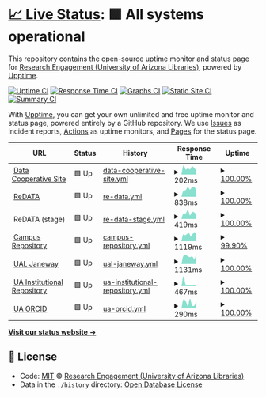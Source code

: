 # [📈 Live Status](https://UAL-RE.github.io/uptime): <!--live status--> **🟩 All systems operational**

This repository contains the open-source uptime monitor and status page for [Research Engagement (University of Arizona Libraries)](https://new.library.arizona.edu/departments/odis), powered by [Upptime](https://github.com/upptime/upptime).

[![Uptime CI](https://github.com/koj-co/upptime/workflows/Uptime%20CI/badge.svg)](https://github.com/koj-co/upptime/actions?query=workflow%3A%22Uptime+CI%22)
[![Response Time CI](https://github.com/koj-co/upptime/workflows/Response%20Time%20CI/badge.svg)](https://github.com/koj-co/upptime/actions?query=workflow%3A%22Response+Time+CI%22)
[![Graphs CI](https://github.com/koj-co/upptime/workflows/Graphs%20CI/badge.svg)](https://github.com/koj-co/upptime/actions?query=workflow%3A%22Graphs+CI%22)
[![Static Site CI](https://github.com/koj-co/upptime/workflows/Static%20Site%20CI/badge.svg)](https://github.com/koj-co/upptime/actions?query=workflow%3A%22Static+Site+CI%22)
[![Summary CI](https://github.com/koj-co/upptime/workflows/Summary%20CI/badge.svg)](https://github.com/koj-co/upptime/actions?query=workflow%3A%22Summary+CI%22)

With [Upptime](https://upptime.js.org), you can get your own unlimited and free uptime monitor and status page, powered entirely by a GitHub repository. We use [Issues](https://github.com/UAL-RE/uptime/issues) as incident reports, [Actions](https://github.com/UAL-RE/uptime/actions) as uptime monitors, and [Pages](https://UAL-RE.github.io/uptime) for the status page.

<!--start: status pages-->
<!-- This summary is generated by Upptime (https://github.com/upptime/upptime) -->
<!-- Do not edit this manually, your changes will be overwritten -->
<!-- prettier-ignore -->
| URL | Status | History | Response Time | Uptime |
| --- | ------ | ------- | ------------- | ------ |
| <img alt="" src="https://icons.duckduckgo.com/ip3/data.library.arizona.edu.ico" height="13"> [Data Cooperative Site](https://data.library.arizona.edu) | 🟩 Up | [data-cooperative-site.yml](https://github.com/UAL-RE/uptime/commits/HEAD/history/data-cooperative-site.yml) | <details><summary><img alt="Response time graph" src="./graphs/data-cooperative-site/response-time-week.png" height="20"> 202ms</summary><br><a href="https://UAL-RE.github.io/uptime/history/data-cooperative-site"><img alt="Response time 286" src="https://img.shields.io/endpoint?url=https%3A%2F%2Fraw.githubusercontent.com%2FUAL-RE%2Fuptime%2FHEAD%2Fapi%2Fdata-cooperative-site%2Fresponse-time.json"></a><br><a href="https://UAL-RE.github.io/uptime/history/data-cooperative-site"><img alt="24-hour response time 197" src="https://img.shields.io/endpoint?url=https%3A%2F%2Fraw.githubusercontent.com%2FUAL-RE%2Fuptime%2FHEAD%2Fapi%2Fdata-cooperative-site%2Fresponse-time-day.json"></a><br><a href="https://UAL-RE.github.io/uptime/history/data-cooperative-site"><img alt="7-day response time 202" src="https://img.shields.io/endpoint?url=https%3A%2F%2Fraw.githubusercontent.com%2FUAL-RE%2Fuptime%2FHEAD%2Fapi%2Fdata-cooperative-site%2Fresponse-time-week.json"></a><br><a href="https://UAL-RE.github.io/uptime/history/data-cooperative-site"><img alt="30-day response time 435" src="https://img.shields.io/endpoint?url=https%3A%2F%2Fraw.githubusercontent.com%2FUAL-RE%2Fuptime%2FHEAD%2Fapi%2Fdata-cooperative-site%2Fresponse-time-month.json"></a><br><a href="https://UAL-RE.github.io/uptime/history/data-cooperative-site"><img alt="1-year response time 251" src="https://img.shields.io/endpoint?url=https%3A%2F%2Fraw.githubusercontent.com%2FUAL-RE%2Fuptime%2FHEAD%2Fapi%2Fdata-cooperative-site%2Fresponse-time-year.json"></a></details> | <details><summary><a href="https://UAL-RE.github.io/uptime/history/data-cooperative-site">100.00%</a></summary><a href="https://UAL-RE.github.io/uptime/history/data-cooperative-site"><img alt="All-time uptime 99.96%" src="https://img.shields.io/endpoint?url=https%3A%2F%2Fraw.githubusercontent.com%2FUAL-RE%2Fuptime%2FHEAD%2Fapi%2Fdata-cooperative-site%2Fuptime.json"></a><br><a href="https://UAL-RE.github.io/uptime/history/data-cooperative-site"><img alt="24-hour uptime 100.00%" src="https://img.shields.io/endpoint?url=https%3A%2F%2Fraw.githubusercontent.com%2FUAL-RE%2Fuptime%2FHEAD%2Fapi%2Fdata-cooperative-site%2Fuptime-day.json"></a><br><a href="https://UAL-RE.github.io/uptime/history/data-cooperative-site"><img alt="7-day uptime 100.00%" src="https://img.shields.io/endpoint?url=https%3A%2F%2Fraw.githubusercontent.com%2FUAL-RE%2Fuptime%2FHEAD%2Fapi%2Fdata-cooperative-site%2Fuptime-week.json"></a><br><a href="https://UAL-RE.github.io/uptime/history/data-cooperative-site"><img alt="30-day uptime 100.00%" src="https://img.shields.io/endpoint?url=https%3A%2F%2Fraw.githubusercontent.com%2FUAL-RE%2Fuptime%2FHEAD%2Fapi%2Fdata-cooperative-site%2Fuptime-month.json"></a><br><a href="https://UAL-RE.github.io/uptime/history/data-cooperative-site"><img alt="1-year uptime 99.93%" src="https://img.shields.io/endpoint?url=https%3A%2F%2Fraw.githubusercontent.com%2FUAL-RE%2Fuptime%2FHEAD%2Fapi%2Fdata-cooperative-site%2Fuptime-year.json"></a></details>
| <img alt="" src="https://icons.duckduckgo.com/ip3/arizona.figshare.com.ico" height="13"> [ReDATA](https://arizona.figshare.com) | 🟩 Up | [re-data.yml](https://github.com/UAL-RE/uptime/commits/HEAD/history/re-data.yml) | <details><summary><img alt="Response time graph" src="./graphs/re-data/response-time-week.png" height="20"> 838ms</summary><br><a href="https://UAL-RE.github.io/uptime/history/re-data"><img alt="Response time 766" src="https://img.shields.io/endpoint?url=https%3A%2F%2Fraw.githubusercontent.com%2FUAL-RE%2Fuptime%2FHEAD%2Fapi%2Fre-data%2Fresponse-time.json"></a><br><a href="https://UAL-RE.github.io/uptime/history/re-data"><img alt="24-hour response time 1015" src="https://img.shields.io/endpoint?url=https%3A%2F%2Fraw.githubusercontent.com%2FUAL-RE%2Fuptime%2FHEAD%2Fapi%2Fre-data%2Fresponse-time-day.json"></a><br><a href="https://UAL-RE.github.io/uptime/history/re-data"><img alt="7-day response time 838" src="https://img.shields.io/endpoint?url=https%3A%2F%2Fraw.githubusercontent.com%2FUAL-RE%2Fuptime%2FHEAD%2Fapi%2Fre-data%2Fresponse-time-week.json"></a><br><a href="https://UAL-RE.github.io/uptime/history/re-data"><img alt="30-day response time 761" src="https://img.shields.io/endpoint?url=https%3A%2F%2Fraw.githubusercontent.com%2FUAL-RE%2Fuptime%2FHEAD%2Fapi%2Fre-data%2Fresponse-time-month.json"></a><br><a href="https://UAL-RE.github.io/uptime/history/re-data"><img alt="1-year response time 752" src="https://img.shields.io/endpoint?url=https%3A%2F%2Fraw.githubusercontent.com%2FUAL-RE%2Fuptime%2FHEAD%2Fapi%2Fre-data%2Fresponse-time-year.json"></a></details> | <details><summary><a href="https://UAL-RE.github.io/uptime/history/re-data">100.00%</a></summary><a href="https://UAL-RE.github.io/uptime/history/re-data"><img alt="All-time uptime 99.98%" src="https://img.shields.io/endpoint?url=https%3A%2F%2Fraw.githubusercontent.com%2FUAL-RE%2Fuptime%2FHEAD%2Fapi%2Fre-data%2Fuptime.json"></a><br><a href="https://UAL-RE.github.io/uptime/history/re-data"><img alt="24-hour uptime 100.00%" src="https://img.shields.io/endpoint?url=https%3A%2F%2Fraw.githubusercontent.com%2FUAL-RE%2Fuptime%2FHEAD%2Fapi%2Fre-data%2Fuptime-day.json"></a><br><a href="https://UAL-RE.github.io/uptime/history/re-data"><img alt="7-day uptime 100.00%" src="https://img.shields.io/endpoint?url=https%3A%2F%2Fraw.githubusercontent.com%2FUAL-RE%2Fuptime%2FHEAD%2Fapi%2Fre-data%2Fuptime-week.json"></a><br><a href="https://UAL-RE.github.io/uptime/history/re-data"><img alt="30-day uptime 99.97%" src="https://img.shields.io/endpoint?url=https%3A%2F%2Fraw.githubusercontent.com%2FUAL-RE%2Fuptime%2FHEAD%2Fapi%2Fre-data%2Fuptime-month.json"></a><br><a href="https://UAL-RE.github.io/uptime/history/re-data"><img alt="1-year uptime 100.00%" src="https://img.shields.io/endpoint?url=https%3A%2F%2Fraw.githubusercontent.com%2FUAL-RE%2Fuptime%2FHEAD%2Fapi%2Fre-data%2Fuptime-year.json"></a></details>
| <img alt="" src="https://icons.duckduckgo.com/ip3/null.ico" height="13"> ReDATA (stage) | 🟩 Up | [re-data-stage.yml](https://github.com/UAL-RE/uptime/commits/HEAD/history/re-data-stage.yml) | <details><summary><img alt="Response time graph" src="./graphs/re-data-stage/response-time-week.png" height="20"> 419ms</summary><br><a href="https://UAL-RE.github.io/uptime/history/re-data-stage"><img alt="Response time 776" src="https://img.shields.io/endpoint?url=https%3A%2F%2Fraw.githubusercontent.com%2FUAL-RE%2Fuptime%2FHEAD%2Fapi%2Fre-data-stage%2Fresponse-time.json"></a><br><a href="https://UAL-RE.github.io/uptime/history/re-data-stage"><img alt="24-hour response time 509" src="https://img.shields.io/endpoint?url=https%3A%2F%2Fraw.githubusercontent.com%2FUAL-RE%2Fuptime%2FHEAD%2Fapi%2Fre-data-stage%2Fresponse-time-day.json"></a><br><a href="https://UAL-RE.github.io/uptime/history/re-data-stage"><img alt="7-day response time 419" src="https://img.shields.io/endpoint?url=https%3A%2F%2Fraw.githubusercontent.com%2FUAL-RE%2Fuptime%2FHEAD%2Fapi%2Fre-data-stage%2Fresponse-time-week.json"></a><br><a href="https://UAL-RE.github.io/uptime/history/re-data-stage"><img alt="30-day response time 728" src="https://img.shields.io/endpoint?url=https%3A%2F%2Fraw.githubusercontent.com%2FUAL-RE%2Fuptime%2FHEAD%2Fapi%2Fre-data-stage%2Fresponse-time-month.json"></a><br><a href="https://UAL-RE.github.io/uptime/history/re-data-stage"><img alt="1-year response time 778" src="https://img.shields.io/endpoint?url=https%3A%2F%2Fraw.githubusercontent.com%2FUAL-RE%2Fuptime%2FHEAD%2Fapi%2Fre-data-stage%2Fresponse-time-year.json"></a></details> | <details><summary><a href="https://UAL-RE.github.io/uptime/history/re-data-stage">100.00%</a></summary><a href="https://UAL-RE.github.io/uptime/history/re-data-stage"><img alt="All-time uptime 99.66%" src="https://img.shields.io/endpoint?url=https%3A%2F%2Fraw.githubusercontent.com%2FUAL-RE%2Fuptime%2FHEAD%2Fapi%2Fre-data-stage%2Fuptime.json"></a><br><a href="https://UAL-RE.github.io/uptime/history/re-data-stage"><img alt="24-hour uptime 100.00%" src="https://img.shields.io/endpoint?url=https%3A%2F%2Fraw.githubusercontent.com%2FUAL-RE%2Fuptime%2FHEAD%2Fapi%2Fre-data-stage%2Fuptime-day.json"></a><br><a href="https://UAL-RE.github.io/uptime/history/re-data-stage"><img alt="7-day uptime 100.00%" src="https://img.shields.io/endpoint?url=https%3A%2F%2Fraw.githubusercontent.com%2FUAL-RE%2Fuptime%2FHEAD%2Fapi%2Fre-data-stage%2Fuptime-week.json"></a><br><a href="https://UAL-RE.github.io/uptime/history/re-data-stage"><img alt="30-day uptime 99.98%" src="https://img.shields.io/endpoint?url=https%3A%2F%2Fraw.githubusercontent.com%2FUAL-RE%2Fuptime%2FHEAD%2Fapi%2Fre-data-stage%2Fuptime-month.json"></a><br><a href="https://UAL-RE.github.io/uptime/history/re-data-stage"><img alt="1-year uptime 99.31%" src="https://img.shields.io/endpoint?url=https%3A%2F%2Fraw.githubusercontent.com%2FUAL-RE%2Fuptime%2FHEAD%2Fapi%2Fre-data-stage%2Fuptime-year.json"></a></details>
| <img alt="" src="https://icons.duckduckgo.com/ip3/repository.arizona.edu.ico" height="13"> [Campus Repository](https://repository.arizona.edu/) | 🟩 Up | [campus-repository.yml](https://github.com/UAL-RE/uptime/commits/HEAD/history/campus-repository.yml) | <details><summary><img alt="Response time graph" src="./graphs/campus-repository/response-time-week.png" height="20"> 1119ms</summary><br><a href="https://UAL-RE.github.io/uptime/history/campus-repository"><img alt="Response time 1436" src="https://img.shields.io/endpoint?url=https%3A%2F%2Fraw.githubusercontent.com%2FUAL-RE%2Fuptime%2FHEAD%2Fapi%2Fcampus-repository%2Fresponse-time.json"></a><br><a href="https://UAL-RE.github.io/uptime/history/campus-repository"><img alt="24-hour response time 1289" src="https://img.shields.io/endpoint?url=https%3A%2F%2Fraw.githubusercontent.com%2FUAL-RE%2Fuptime%2FHEAD%2Fapi%2Fcampus-repository%2Fresponse-time-day.json"></a><br><a href="https://UAL-RE.github.io/uptime/history/campus-repository"><img alt="7-day response time 1119" src="https://img.shields.io/endpoint?url=https%3A%2F%2Fraw.githubusercontent.com%2FUAL-RE%2Fuptime%2FHEAD%2Fapi%2Fcampus-repository%2Fresponse-time-week.json"></a><br><a href="https://UAL-RE.github.io/uptime/history/campus-repository"><img alt="30-day response time 1755" src="https://img.shields.io/endpoint?url=https%3A%2F%2Fraw.githubusercontent.com%2FUAL-RE%2Fuptime%2FHEAD%2Fapi%2Fcampus-repository%2Fresponse-time-month.json"></a><br><a href="https://UAL-RE.github.io/uptime/history/campus-repository"><img alt="1-year response time 1480" src="https://img.shields.io/endpoint?url=https%3A%2F%2Fraw.githubusercontent.com%2FUAL-RE%2Fuptime%2FHEAD%2Fapi%2Fcampus-repository%2Fresponse-time-year.json"></a></details> | <details><summary><a href="https://UAL-RE.github.io/uptime/history/campus-repository">99.90%</a></summary><a href="https://UAL-RE.github.io/uptime/history/campus-repository"><img alt="All-time uptime 99.93%" src="https://img.shields.io/endpoint?url=https%3A%2F%2Fraw.githubusercontent.com%2FUAL-RE%2Fuptime%2FHEAD%2Fapi%2Fcampus-repository%2Fuptime.json"></a><br><a href="https://UAL-RE.github.io/uptime/history/campus-repository"><img alt="24-hour uptime 100.00%" src="https://img.shields.io/endpoint?url=https%3A%2F%2Fraw.githubusercontent.com%2FUAL-RE%2Fuptime%2FHEAD%2Fapi%2Fcampus-repository%2Fuptime-day.json"></a><br><a href="https://UAL-RE.github.io/uptime/history/campus-repository"><img alt="7-day uptime 99.90%" src="https://img.shields.io/endpoint?url=https%3A%2F%2Fraw.githubusercontent.com%2FUAL-RE%2Fuptime%2FHEAD%2Fapi%2Fcampus-repository%2Fuptime-week.json"></a><br><a href="https://UAL-RE.github.io/uptime/history/campus-repository"><img alt="30-day uptime 99.53%" src="https://img.shields.io/endpoint?url=https%3A%2F%2Fraw.githubusercontent.com%2FUAL-RE%2Fuptime%2FHEAD%2Fapi%2Fcampus-repository%2Fuptime-month.json"></a><br><a href="https://UAL-RE.github.io/uptime/history/campus-repository"><img alt="1-year uptime 99.75%" src="https://img.shields.io/endpoint?url=https%3A%2F%2Fraw.githubusercontent.com%2FUAL-RE%2Fuptime%2FHEAD%2Fapi%2Fcampus-repository%2Fuptime-year.json"></a></details>
| <img alt="" src="https://icons.duckduckgo.com/ip3/journals.librarypublishing.arizona.edu.ico" height="13"> [UAL Janeway](https://journals.librarypublishing.arizona.edu/) | 🟩 Up | [ual-janeway.yml](https://github.com/UAL-RE/uptime/commits/HEAD/history/ual-janeway.yml) | <details><summary><img alt="Response time graph" src="./graphs/ual-janeway/response-time-week.png" height="20"> 1131ms</summary><br><a href="https://UAL-RE.github.io/uptime/history/ual-janeway"><img alt="Response time 1222" src="https://img.shields.io/endpoint?url=https%3A%2F%2Fraw.githubusercontent.com%2FUAL-RE%2Fuptime%2FHEAD%2Fapi%2Fual-janeway%2Fresponse-time.json"></a><br><a href="https://UAL-RE.github.io/uptime/history/ual-janeway"><img alt="24-hour response time 781" src="https://img.shields.io/endpoint?url=https%3A%2F%2Fraw.githubusercontent.com%2FUAL-RE%2Fuptime%2FHEAD%2Fapi%2Fual-janeway%2Fresponse-time-day.json"></a><br><a href="https://UAL-RE.github.io/uptime/history/ual-janeway"><img alt="7-day response time 1131" src="https://img.shields.io/endpoint?url=https%3A%2F%2Fraw.githubusercontent.com%2FUAL-RE%2Fuptime%2FHEAD%2Fapi%2Fual-janeway%2Fresponse-time-week.json"></a><br><a href="https://UAL-RE.github.io/uptime/history/ual-janeway"><img alt="30-day response time 1238" src="https://img.shields.io/endpoint?url=https%3A%2F%2Fraw.githubusercontent.com%2FUAL-RE%2Fuptime%2FHEAD%2Fapi%2Fual-janeway%2Fresponse-time-month.json"></a><br><a href="https://UAL-RE.github.io/uptime/history/ual-janeway"><img alt="1-year response time 1256" src="https://img.shields.io/endpoint?url=https%3A%2F%2Fraw.githubusercontent.com%2FUAL-RE%2Fuptime%2FHEAD%2Fapi%2Fual-janeway%2Fresponse-time-year.json"></a></details> | <details><summary><a href="https://UAL-RE.github.io/uptime/history/ual-janeway">100.00%</a></summary><a href="https://UAL-RE.github.io/uptime/history/ual-janeway"><img alt="All-time uptime 99.97%" src="https://img.shields.io/endpoint?url=https%3A%2F%2Fraw.githubusercontent.com%2FUAL-RE%2Fuptime%2FHEAD%2Fapi%2Fual-janeway%2Fuptime.json"></a><br><a href="https://UAL-RE.github.io/uptime/history/ual-janeway"><img alt="24-hour uptime 100.00%" src="https://img.shields.io/endpoint?url=https%3A%2F%2Fraw.githubusercontent.com%2FUAL-RE%2Fuptime%2FHEAD%2Fapi%2Fual-janeway%2Fuptime-day.json"></a><br><a href="https://UAL-RE.github.io/uptime/history/ual-janeway"><img alt="7-day uptime 100.00%" src="https://img.shields.io/endpoint?url=https%3A%2F%2Fraw.githubusercontent.com%2FUAL-RE%2Fuptime%2FHEAD%2Fapi%2Fual-janeway%2Fuptime-week.json"></a><br><a href="https://UAL-RE.github.io/uptime/history/ual-janeway"><img alt="30-day uptime 100.00%" src="https://img.shields.io/endpoint?url=https%3A%2F%2Fraw.githubusercontent.com%2FUAL-RE%2Fuptime%2FHEAD%2Fapi%2Fual-janeway%2Fuptime-month.json"></a><br><a href="https://UAL-RE.github.io/uptime/history/ual-janeway"><img alt="1-year uptime 99.95%" src="https://img.shields.io/endpoint?url=https%3A%2F%2Fraw.githubusercontent.com%2FUAL-RE%2Fuptime%2FHEAD%2Fapi%2Fual-janeway%2Fuptime-year.json"></a></details>
| <img alt="" src="https://icons.duckduckgo.com/ip3/uair.library.arizona.edu.ico" height="13"> [UA Institutional Repository](https://uair.library.arizona.edu/) | 🟩 Up | [ua-institutional-repository.yml](https://github.com/UAL-RE/uptime/commits/HEAD/history/ua-institutional-repository.yml) | <details><summary><img alt="Response time graph" src="./graphs/ua-institutional-repository/response-time-week.png" height="20"> 467ms</summary><br><a href="https://UAL-RE.github.io/uptime/history/ua-institutional-repository"><img alt="Response time 484" src="https://img.shields.io/endpoint?url=https%3A%2F%2Fraw.githubusercontent.com%2FUAL-RE%2Fuptime%2FHEAD%2Fapi%2Fua-institutional-repository%2Fresponse-time.json"></a><br><a href="https://UAL-RE.github.io/uptime/history/ua-institutional-repository"><img alt="24-hour response time 445" src="https://img.shields.io/endpoint?url=https%3A%2F%2Fraw.githubusercontent.com%2FUAL-RE%2Fuptime%2FHEAD%2Fapi%2Fua-institutional-repository%2Fresponse-time-day.json"></a><br><a href="https://UAL-RE.github.io/uptime/history/ua-institutional-repository"><img alt="7-day response time 467" src="https://img.shields.io/endpoint?url=https%3A%2F%2Fraw.githubusercontent.com%2FUAL-RE%2Fuptime%2FHEAD%2Fapi%2Fua-institutional-repository%2Fresponse-time-week.json"></a><br><a href="https://UAL-RE.github.io/uptime/history/ua-institutional-repository"><img alt="30-day response time 787" src="https://img.shields.io/endpoint?url=https%3A%2F%2Fraw.githubusercontent.com%2FUAL-RE%2Fuptime%2FHEAD%2Fapi%2Fua-institutional-repository%2Fresponse-time-month.json"></a><br><a href="https://UAL-RE.github.io/uptime/history/ua-institutional-repository"><img alt="1-year response time 452" src="https://img.shields.io/endpoint?url=https%3A%2F%2Fraw.githubusercontent.com%2FUAL-RE%2Fuptime%2FHEAD%2Fapi%2Fua-institutional-repository%2Fresponse-time-year.json"></a></details> | <details><summary><a href="https://UAL-RE.github.io/uptime/history/ua-institutional-repository">100.00%</a></summary><a href="https://UAL-RE.github.io/uptime/history/ua-institutional-repository"><img alt="All-time uptime 98.26%" src="https://img.shields.io/endpoint?url=https%3A%2F%2Fraw.githubusercontent.com%2FUAL-RE%2Fuptime%2FHEAD%2Fapi%2Fua-institutional-repository%2Fuptime.json"></a><br><a href="https://UAL-RE.github.io/uptime/history/ua-institutional-repository"><img alt="24-hour uptime 100.00%" src="https://img.shields.io/endpoint?url=https%3A%2F%2Fraw.githubusercontent.com%2FUAL-RE%2Fuptime%2FHEAD%2Fapi%2Fua-institutional-repository%2Fuptime-day.json"></a><br><a href="https://UAL-RE.github.io/uptime/history/ua-institutional-repository"><img alt="7-day uptime 100.00%" src="https://img.shields.io/endpoint?url=https%3A%2F%2Fraw.githubusercontent.com%2FUAL-RE%2Fuptime%2FHEAD%2Fapi%2Fua-institutional-repository%2Fuptime-week.json"></a><br><a href="https://UAL-RE.github.io/uptime/history/ua-institutional-repository"><img alt="30-day uptime 100.00%" src="https://img.shields.io/endpoint?url=https%3A%2F%2Fraw.githubusercontent.com%2FUAL-RE%2Fuptime%2FHEAD%2Fapi%2Fua-institutional-repository%2Fuptime-month.json"></a><br><a href="https://UAL-RE.github.io/uptime/history/ua-institutional-repository"><img alt="1-year uptime 99.83%" src="https://img.shields.io/endpoint?url=https%3A%2F%2Fraw.githubusercontent.com%2FUAL-RE%2Fuptime%2FHEAD%2Fapi%2Fua-institutional-repository%2Fuptime-year.json"></a></details>
| <img alt="" src="https://icons.duckduckgo.com/ip3/orcid.arizona.edu.ico" height="13"> [UA ORCID](https://orcid.arizona.edu) | 🟩 Up | [ua-orcid.yml](https://github.com/UAL-RE/uptime/commits/HEAD/history/ua-orcid.yml) | <details><summary><img alt="Response time graph" src="./graphs/ua-orcid/response-time-week.png" height="20"> 290ms</summary><br><a href="https://UAL-RE.github.io/uptime/history/ua-orcid"><img alt="Response time 522" src="https://img.shields.io/endpoint?url=https%3A%2F%2Fraw.githubusercontent.com%2FUAL-RE%2Fuptime%2FHEAD%2Fapi%2Fua-orcid%2Fresponse-time.json"></a><br><a href="https://UAL-RE.github.io/uptime/history/ua-orcid"><img alt="24-hour response time 171" src="https://img.shields.io/endpoint?url=https%3A%2F%2Fraw.githubusercontent.com%2FUAL-RE%2Fuptime%2FHEAD%2Fapi%2Fua-orcid%2Fresponse-time-day.json"></a><br><a href="https://UAL-RE.github.io/uptime/history/ua-orcid"><img alt="7-day response time 290" src="https://img.shields.io/endpoint?url=https%3A%2F%2Fraw.githubusercontent.com%2FUAL-RE%2Fuptime%2FHEAD%2Fapi%2Fua-orcid%2Fresponse-time-week.json"></a><br><a href="https://UAL-RE.github.io/uptime/history/ua-orcid"><img alt="30-day response time 345" src="https://img.shields.io/endpoint?url=https%3A%2F%2Fraw.githubusercontent.com%2FUAL-RE%2Fuptime%2FHEAD%2Fapi%2Fua-orcid%2Fresponse-time-month.json"></a><br><a href="https://UAL-RE.github.io/uptime/history/ua-orcid"><img alt="1-year response time 615" src="https://img.shields.io/endpoint?url=https%3A%2F%2Fraw.githubusercontent.com%2FUAL-RE%2Fuptime%2FHEAD%2Fapi%2Fua-orcid%2Fresponse-time-year.json"></a></details> | <details><summary><a href="https://UAL-RE.github.io/uptime/history/ua-orcid">100.00%</a></summary><a href="https://UAL-RE.github.io/uptime/history/ua-orcid"><img alt="All-time uptime 99.84%" src="https://img.shields.io/endpoint?url=https%3A%2F%2Fraw.githubusercontent.com%2FUAL-RE%2Fuptime%2FHEAD%2Fapi%2Fua-orcid%2Fuptime.json"></a><br><a href="https://UAL-RE.github.io/uptime/history/ua-orcid"><img alt="24-hour uptime 100.00%" src="https://img.shields.io/endpoint?url=https%3A%2F%2Fraw.githubusercontent.com%2FUAL-RE%2Fuptime%2FHEAD%2Fapi%2Fua-orcid%2Fuptime-day.json"></a><br><a href="https://UAL-RE.github.io/uptime/history/ua-orcid"><img alt="7-day uptime 100.00%" src="https://img.shields.io/endpoint?url=https%3A%2F%2Fraw.githubusercontent.com%2FUAL-RE%2Fuptime%2FHEAD%2Fapi%2Fua-orcid%2Fuptime-week.json"></a><br><a href="https://UAL-RE.github.io/uptime/history/ua-orcid"><img alt="30-day uptime 100.00%" src="https://img.shields.io/endpoint?url=https%3A%2F%2Fraw.githubusercontent.com%2FUAL-RE%2Fuptime%2FHEAD%2Fapi%2Fua-orcid%2Fuptime-month.json"></a><br><a href="https://UAL-RE.github.io/uptime/history/ua-orcid"><img alt="1-year uptime 99.58%" src="https://img.shields.io/endpoint?url=https%3A%2F%2Fraw.githubusercontent.com%2FUAL-RE%2Fuptime%2FHEAD%2Fapi%2Fua-orcid%2Fuptime-year.json"></a></details>

<!--end: status pages-->

[**Visit our status website →**](https://UAL-RE.github.io/uptime)

## 📄 License

- Code: [MIT](./LICENSE) © [Research Engagement (University of Arizona Libraries)](https://new.library.arizona.edu/departments/odis)
- Data in the `./history` directory: [Open Database License](https://opendatacommons.org/licenses/odbl/1-0/)
